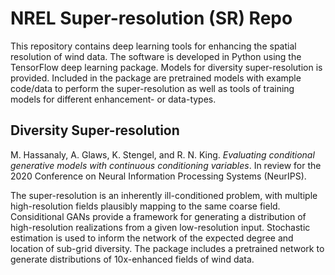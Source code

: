 # NREL Super-resolution (SR) Repo

This repository contains deep learning tools for enhancing the spatial resolution of wind data. The software is developed in Python using the TensorFlow deep learning package. Models for diversity super-resolution is provided. Included in the package are pretrained models with example code/data to perform the super-resolution as well as tools of training models for different enhancement- or data-types.


## Diversity Super-resolution

M. Hassanaly, A. Glaws, K. Stengel, and R. N. King. <em>Evaluating conditional generative models with continuous conditioning variables</em>. In review for the 2020 Conference on Neural Information Processing Systems (NeurIPS).

The super-resolution is an inherently ill-conditioned problem, with multiple high-resolution fields plausibly mapping to the same coarse field. Considitional GANs provide a framework for generating a distribution of high-resolution realizations from a given low-resolution input. Stochastic estimation is used to inform the network of the expected degree and location of sub-grid diversity. The package includes a pretrained network to generate distributions of 10x-enhanced fields of wind data.


